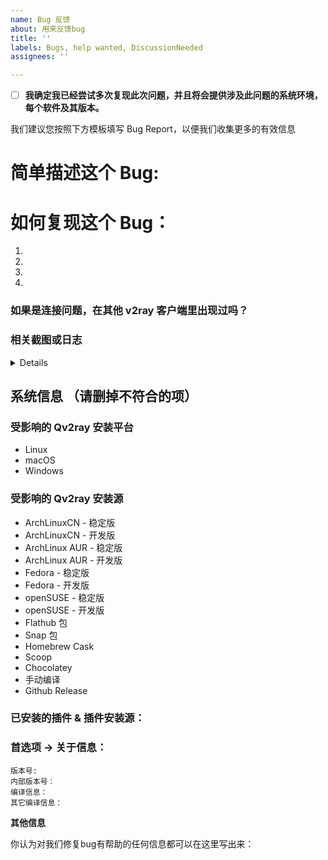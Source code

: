 ```yaml
---
name: Bug 反馈
about: 用来反馈bug
title: ''
labels: Bugs, help wanted, DiscussionNeeded
assignees: ''

---
```


- [ ] **我确定我已经尝试多次复现此次问题，并且将会提供涉及此问题的系统环境，每个软件及其版本。**

我们建议您按照下方模板填写 Bug Report，以便我们收集更多的有效信息

# 简单描述这个 Bug:



# 如何复现这个 Bug：

1. 
2. 
3. 
4. 

### 如果是连接问题，在其他 v2ray 客户端里出现过吗？ 



### 相关截图或日志

<details>

```
Qv2ray 日志：


```

</details>


## 系统信息 （请删掉不符合的项）

### 受影响的 Qv2ray 安装平台

- Linux
- macOS
- Windows

### 受影响的 Qv2ray 安装源

- ArchLinuxCN - 稳定版
- ArchLinuxCN - 开发版
- ArchLinux AUR - 稳定版
- ArchLinux AUR - 开发版
- Fedora - 稳定版
- Fedora - 开发版
- openSUSE - 稳定版
- openSUSE - 开发版
- Flathub 包
- Snap 包
- Homebrew Cask
- Scoop
- Chocolatey
- 手动编译
- Github Release

### 已安装的插件 & 插件安装源：


### 首选项 -> 关于信息：

```
版本号: 
内部版本号：
编译信息：
其它编译信息：
```

**其他信息**

你认为对我们修复bug有帮助的任何信息都可以在这里写出来：
